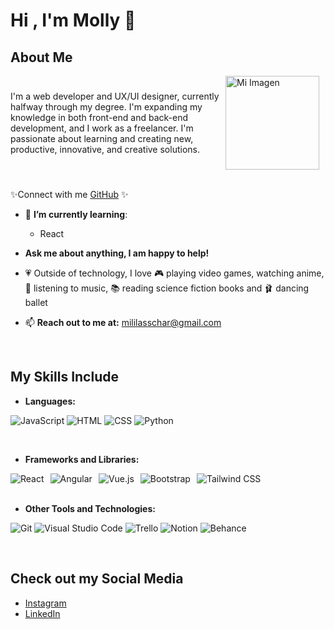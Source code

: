 # Hi , I'm Molly 💜

## About Me

<div style="display: flex; justify-content: space-between; align-items: center;">
<p>I'm a web developer and UX/UI designer, currently halfway through my degree. I'm expanding my knowledge in both front-end and back-end development, and I work as a freelancer. I'm passionate about learning and creating new, productive, innovative, and creative solutions.</p> 
<div style="flex: 1;">
<img src="https://media0.giphy.com/media/v1.Y2lkPTc5MGI3NjExamFvNjB4ZDdiM3Jyd3VrczZrdnd5Ym83dW9scXZicmVzeWczMG9pdSZlcD12MV9pbnRlcm5hbF9naWZfYnlfaWQmY3Q9Zw/7NoNw4pMNTvgc/giphy.webp" alt="Mi Imagen" width="150" style="margin-right: 10px;" />
</div>  
</div>

<br> 

 <p>✨Connect with me <a href="https://github.com/Molly2605">GitHub</a> ✨

- 🌸 **I’m currently learning**:

    - React

- **Ask me about anything, I am happy to help!**

- 💗 Outside of technology, I love 🎮 playing video games, watching anime, 🎵 listening to music, 📚 reading science fiction books and 🩰 dancing ballet

- 📫 **Reach out to me at:** [mililasschar@gmail.com](mailto:mililasschar@gmail.com)

<br> 

## My Skills Include
- **Languages:**

![JavaScript](https://img.icons8.com/color/40/000000/javascript.png)
![HTML](https://img.icons8.com/color/40/000000/html-5.png)
![CSS](https://img.icons8.com/color/40/000000/css3.png)
![Python](https://img.icons8.com/color/40/000000/python.png)

<br>

- **Frameworks and Libraries:**

<div style="display: flex; gap: 10px;">
    <img src="https://img.icons8.com/color/40/000000/react-native.png" alt="React" style="transition: transform 0.2s; cursor: pointer;" onmouseover="this.style.transform='scale(1.1)'" onmouseout="this.style.transform='scale(1)'">
    <img src="https://img.icons8.com/color/40/000000/angularjs.png" alt="Angular" style="transition: transform 0.2s; cursor: pointer;" onmouseover="this.style.transform='scale(1.1)'" onmouseout="this.style.transform='scale(1)'">
    <img src="https://img.icons8.com/color/40/000000/vue-js.png" alt="Vue.js" style="transition: transform 0.2s; cursor: pointer;" onmouseover="this.style.transform='scale(1.1)'" onmouseout="this.style.transform='scale(1)'">
    <img src="https://img.icons8.com/color/40/000000/bootstrap.png" alt="Bootstrap" style="transition: transform 0.2s; cursor: pointer;" onmouseover="this.style.transform='scale(1.1)'" onmouseout="this.style.transform='scale(1)'">
    <img src="https://img.icons8.com/color/40/000000/tailwindcss.png" alt="Tailwind CSS" style="transition: transform 0.2s; cursor: pointer;" onmouseover="this.style.transform='scale(1.1)'" onmouseout="this.style.transform='scale(1)'">
</div>

<br>

- **Other Tools and Technologies:**

![Git](https://img.icons8.com/color/40/000000/git.png)
![Visual Studio Code](https://img.icons8.com/color/40/000000/visual-studio-code-2019.png)
![Trello](https://img.icons8.com/color/40/000000/trello.png)
![Notion](https://img.icons8.com/color/40/000000/notion.png)
![Behance](https://img.icons8.com/color/40/000000/behance.png)

<br>


## Check out my Social Media

- [Instagram](https://www.instagram.com/molly.lss/)
- [LinkedIn ](https://www.linkedin.com/in/milagros-lasschar/)

